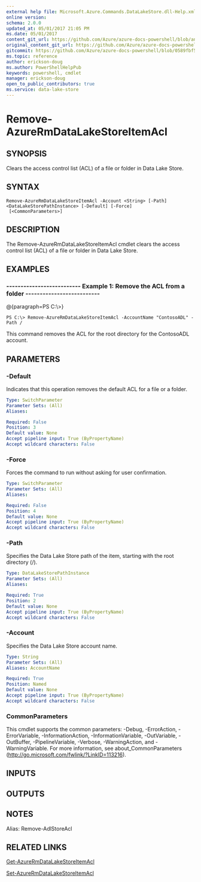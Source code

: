 ```yaml
---
external help file: Microsoft.Azure.Commands.DataLakeStore.dll-Help.xml
online version:
schema: 2.0.0
updated_at: 05/01/2017 21:05 PM
ms.date: 05/01/2017
content_git_url: https://github.com/Azure/azure-docs-powershell/blob/anne2017/azureps-cmdlets-docs/ResourceManager/AzureRM.DataLakeStore/v2.1.0/Remove-AzureRmDataLakeStoreItemAcl.md
original_content_git_url: https://github.com/Azure/azure-docs-powershell/blob/anne2017/azureps-cmdlets-docs/ResourceManager/AzureRM.DataLakeStore/v2.1.0/Remove-AzureRmDataLakeStoreItemAcl.md
gitcommit: https://github.com/Azure/azure-docs-powershell/blob/0589fbf53d27e39e0cf445261d29c64fb0859d62
ms.topic: reference
author: erickson-doug
ms.author: PowerShellHelpPub
keywords: powershell, cmdlet
manager: erickson-doug
open_to_public_contributors: true
ms.service: data-lake-store
---
```


# Remove-AzureRmDataLakeStoreItemAcl

## SYNOPSIS
Clears the access control list (ACL) of a file or folder in Data Lake Store.

## SYNTAX

```
Remove-AzureRmDataLakeStoreItemAcl -Account <String> [-Path] <DataLakeStorePathInstance> [-Default] [-Force]
 [<CommonParameters>]
```

## DESCRIPTION
The Remove-AzureRmDataLakeStoreItemAcl cmdlet clears the access control list (ACL) of a file or folder in Data Lake Store.

## EXAMPLES

### --------------------------  Example 1: Remove the ACL from a folder  --------------------------
@{paragraph=PS C:\\\>}





```
PS C:\> Remove-AzureRmDataLakeStoreItemAcl -AccountName "ContosoADL" -Path /
```

This command removes the ACL for the root directory for the ContosoADL account.

## PARAMETERS

### -Default
Indicates that this operation removes the default ACL for a file or a folder.

```yaml
Type: SwitchParameter
Parameter Sets: (All)
Aliases: 

Required: False
Position: 3
Default value: None
Accept pipeline input: True (ByPropertyName)
Accept wildcard characters: False
```

### -Force
Forces the command to run without asking for user confirmation.

```yaml
Type: SwitchParameter
Parameter Sets: (All)
Aliases: 

Required: False
Position: 4
Default value: None
Accept pipeline input: True (ByPropertyName)
Accept wildcard characters: False
```

### -Path
Specifies the Data Lake Store path of the item, starting with the root directory (/).

```yaml
Type: DataLakeStorePathInstance
Parameter Sets: (All)
Aliases: 

Required: True
Position: 2
Default value: None
Accept pipeline input: True (ByPropertyName)
Accept wildcard characters: False
```

### -Account
Specifies the Data Lake Store account name.

```yaml
Type: String
Parameter Sets: (All)
Aliases: AccountName

Required: True
Position: Named
Default value: None
Accept pipeline input: True (ByPropertyName)
Accept wildcard characters: False
```

### CommonParameters
This cmdlet supports the common parameters: -Debug, -ErrorAction, -ErrorVariable, -InformationAction, -InformationVariable, -OutVariable, -OutBuffer, -PipelineVariable, -Verbose, -WarningAction, and -WarningVariable. For more information, see about_CommonParameters (http://go.microsoft.com/fwlink/?LinkID=113216).

## INPUTS

## OUTPUTS

## NOTES
Alias: Remove-AdlStoreAcl

## RELATED LINKS

[Get-AzureRmDataLakeStoreItemAcl]()

[Set-AzureRmDataLakeStoreItemAcl]()

